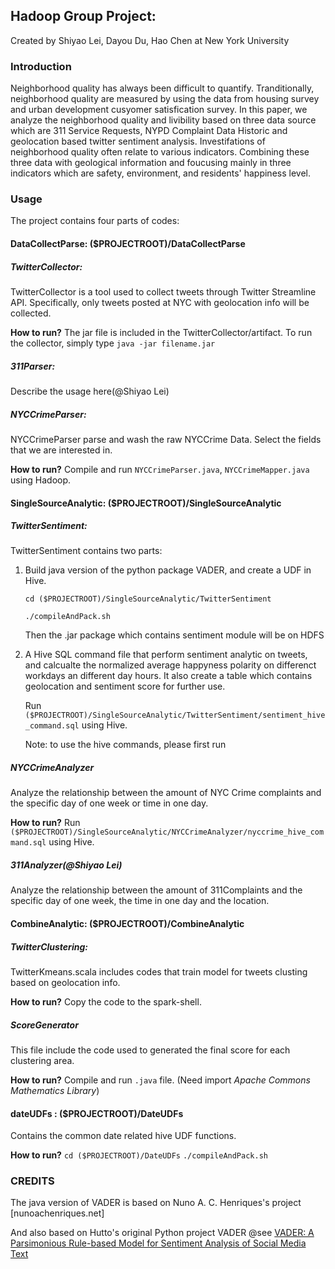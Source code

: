## Hadoop Group Project:

Created by Shiyao Lei, Dayou Du, Hao Chen at New York University

### Introduction

Neighborhood quality has always been difficult to quantify. Tranditionally, 
neighborhood quality are measured by using the data from housing survey and 
urban development cusyomer satisfication survey. In this paper, we analyze 
the neighborhood quality and livibility based on three data source which are 
311 Service Requests, NYPD Complaint Data Historic and geolocation based twitter 
sentiment analysis. Investifations of neighborhood quality often relate to 
various indicators. Combining these three data with geological information 
and foucusing mainly in three indicators which are safety, environment, and 
residents' happiness level.

### Usage

The project contains four parts of codes:

#### DataCollectParse: ($PROJECTROOT)/DataCollectParse

##### TwitterCollector:
TwitterCollector is a tool used to collect tweets through Twitter Streamline API. 
Specifically, only tweets posted at NYC with geolocation info will be collected. 

**How to run?**
The jar file is included in the TwitterCollector/artifact. 
To run the collector, simply type `java -jar filename.jar`


##### 311Parser:

Describe the usage here(@Shiyao Lei)

##### NYCCrimeParser:

NYCCrimeParser parse and wash the raw NYCCrime Data. Select the fields that we are interested in.

**How to run?**
Compile and run `NYCCrimeParser.java`, `NYCCrimeMapper.java` using Hadoop.

#### SingleSourceAnalytic: ($PROJECTROOT)/SingleSourceAnalytic

##### TwitterSentiment:

TwitterSentiment contains two parts:
1. Build java version of the python package VADER, and create a UDF in Hive.

   `cd ($PROJECTROOT)/SingleSourceAnalytic/TwitterSentiment`

   `./compileAndPack.sh`

   Then the .jar package which contains sentiment module will be on HDFS 

2. A Hive SQL command file that perform sentiment analytic on tweets, and calcualte the
  normalized average happyness polarity on differenct workdays an different day hours.
  It also create a table which contains geolocation and sentiment score for further use.

   Run `($PROJECTROOT)/SingleSourceAnalytic/TwitterSentiment/sentiment_hive_command.sql` using Hive.

   Note: to use the hive commands, please first run 

##### NYCCrimeAnalyzer

Analyze the relationship between the amount of NYC Crime complaints and 
the specific day of one week or time in one day. 

**How to run?**
Run `($PROJECTROOT)/SingleSourceAnalytic/NYCCrimeAnalyzer/nyccrime_hive_command.sql` using Hive.

##### 311Analyzer(@Shiyao Lei)

Analyze the relationship between the amount of 311Complaints and the specific day of one week, the time in one day and the location.

#### CombineAnalytic: ($PROJECTROOT)/CombineAnalytic

##### TwitterClustering:

TwitterKmeans.scala includes codes that train model for tweets clusting based on geolocation info.

**How to run?**
Copy the code to the spark-shell.

##### ScoreGenerator
This file include the code used to generated the final score for each clustering area.

**How to run?**
Compile and run `.java` file. (Need import *Apache Commons Mathematics Library*)



#### dateUDFs : ($PROJECTROOT)/DateUDFs

Contains the common date related hive UDF functions.

**How to run?**
`cd ($PROJECTROOT)/DateUDFs`
`./compileAndPack.sh`

### CREDITS

The java version of VADER is based on Nuno A. C. Henriques's project [nunoachenriques.net]

And also based on Hutto's original Python project VADER
@see <a href="http://comp.social.gatech.edu/papers/icwsm14.vader.hutto.pdf">VADER:
A Parsimonious Rule-based Model for Sentiment Analysis of Social Media Text</a>

